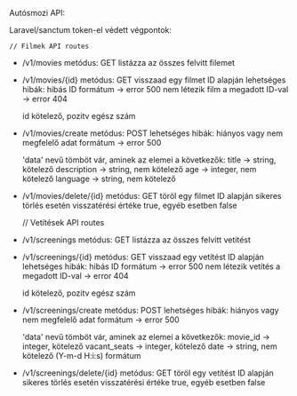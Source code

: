 Autósmozi API:

Laravel/sanctum token-el védett végpontok:

    // Filmek API routes
- /v1/movies
  metódus: GET
  listázza az összes felvitt filemet
  
- /v1/movies/{id}
  metódus: GET
  visszaad egy filmet ID alapján
  lehetséges hibák:
  hibás ID formátum -> error 500
  nem létezik film a megadott ID-val -> error 404

  id kötelező, pozitv egész szám
  
- /v1/movies/create
  metódus: POST
  lehetséges hibák:
  hiányos vagy nem megfelelő adat formátum -> error 500
  
  'data' nevű tömböt vár, aminek az elemei a következők:
  title -> string, kötelező
  description -> string, nem kötelező
  age -> integer, nem kötelező
  language -> string, nem kötelező
  
- /v1/movies/delete/{id}
  metódus: GET
  töröl egy filmet ID alapján
  sikeres törlés esetén visszatérési értéke true, egyéb esetben false


    // Vetítések API routes
- /v1/screenings
  metódus: GET
  listázza az összes felvitt vetítést
  
- /v1/screenings/{id}
  metódus: GET
  visszaad egy vetítést ID alapján
  lehetséges hibák:
  hibás ID formátum -> error 500
  nem létezik vetítés a megadott ID-val -> error 404

  id kötelező, pozitv egész szám
  
- /v1/screenings/create
  metódus: POST
  lehetséges hibák:
  hiányos vagy nem megfelelő adat formátum -> error 500

  'data' nevű tömböt vár, aminek az elemei a következők:
  movie_id -> integer, kötelező
  vacant_seats -> integer, kötelező
  date -> string, nem kötelező (Y-m-d H:i:s) formátum
  
- /v1/screenings/delete/{id}
  metódus: GET
  töröl egy vetítést ID alapján
  sikeres törlés esetén visszatérési értéke true, egyéb esetben false
